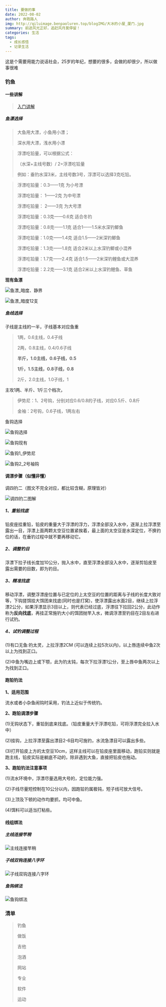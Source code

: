```yaml
---
title: 要做的事
date: 2022-08-02
author: 奔跑路人
img: http://qiluimage.benpaoluren.top/blogIMG/大冰的小屋_厦门.jpg
summary: 前途风光正好，追赶风月莫停留！
categories: 生活
tags:
  - 成长感悟
  - 记录生活
---
```


这是个需要用能力说话社会，25岁的年纪，想要的很多，会做的却很少，所以做事很难

### 钓鱼

#### 一些讲解

> [入门讲解](https://zhuanlan.zhihu.com/p/142740607)

##### 鱼漂选择

> 大鱼用大漂，小鱼用小漂；
>
> 深水用大漂，浅水用小漂

> 浮漂吃铅量，可以根据公式：
>
> （水深+主线号数）/ 2=浮漂吃铅量
>
> 例如：垂钓水深3米，主线号数3号，浮漂可以选择3克吃铅。

> 浮漂吃铅量：0.3——1克 为小号漂
>
> 浮漂吃铅量： 1——2克 为中号漂
>
> 浮漂吃铅量： 2——3克 为大号漂
>
> 
>
> 浮漂吃铅量：0.3克——0.6克 适合冬钓
>
> 浮漂吃铅量：0.8克——1.1克 适合1——1.5米水深钓鲫鱼
>
> 浮漂吃铅量：1.0克——1.4克 适合1.5——2米深钓鲫鱼
>
> 浮漂吃铅量：1.3克——1.8克 适合2米以上水深钓鲫或小混养
>
> 浮漂吃铅量：1.7克——2.4克 适合1.5——2米深钓鲤鱼或大混养
>
> 浮漂吃铅量：2.2克——3.1克 适合2米以上水深钓鲤鱼、草鱼

**现有鱼漂**

![鱼漂_暗度、静界](http://qiluimage.benpaoluren.top/blogIMG/%E9%B1%BC%E6%BC%82_%E6%9A%97%E5%BA%A6%E3%80%81%E9%9D%99%E7%95%8C.jpg)

![鱼漂_暗度12支](http://qiluimage.benpaoluren.top/blogIMG/%E9%B1%BC%E6%BC%82_%E6%9A%97%E5%BA%A612%E6%94%AF.jpg)



##### 鱼线选择

子线是主线的一半，子线基本对应鱼重

> 1两，0.6主线，0.4子线
>
> 2两，0.8主线，0.4/0.6子线
>
> **半斤，1.0主线，0.6子线，0.5**
>
> **1斤，1.5主线，0.8子线，0.8**
>
> 2斤，2.0主线，1.0子线，1

主攻1两、半斤、1斤三个档次，

> 伊势尼：1、2号钩，分别对应0.6/0.8的子线，对应0.5斤、0.8斤
>
> 金袖：2号钩，0.6子线，1两左右

鱼钩选择

![鱼钩选择](http://qiluimage.benpaoluren.top/blogIMG/%E9%B1%BC%E9%92%A9%E9%80%89%E6%8B%A9.jpg)

![鱼钩现有](http://qiluimage.benpaoluren.top/blogIMG/%E9%B1%BC%E9%92%A9%E7%8E%B0%E6%9C%89.jpg)

![鱼钩1_伊势尼](http://qiluimage.benpaoluren.top/blogIMG/%E9%B1%BC%E9%92%A91_%E4%BC%8A%E5%8A%BF%E5%B0%BC.jpg)

![鱼钩2_2号袖钩](http://qiluimage.benpaoluren.top/blogIMG/%E9%B1%BC%E9%92%A92_2%E5%8F%B7%E8%A2%96%E9%92%A9.jpg)

#### 调漂步骤（似懂非懂）

调四钓二（图文不完全对应，都比较含糊，原理皆对）

![调四钓二图解](http://qiluimage.benpaoluren.top/blogIMG/%E8%B0%83%E5%9B%9B%E9%92%93%E4%BA%8C%E5%9B%BE%E8%A7%A3.jpg)

##### 1、重铅找底

铅皮座挂重铅，铅皮的重量大于浮漂的浮力，浮漂全部没入水中，逐渐上拉浮漂至露出一目，浮漂上面两颗太空豆位置紧挨着，最上面的太空豆是水深定位，不换钓位的话，在垂钓过程中就不要再移动它。

##### 2、调整钓目

浮漂下拉子线长度加10公分，抛入水中，直至浮漂全部没入水中，逐渐剪铅皮至露出需要的目数，即为钓目。

##### 3、精准找底

移动浮漂，调整浮漂座位置与已定位的上太空豆的位置的距离与子线的长度大致对等，下钩搓饵挂大饵团来找底(同时也是打窝)，使浮漂露出水面2目，继续上拉浮漂2公分，如果浮漂显示3目以上，则代表已经过底，浮漂往下拉回2公分，此动作称为**反向找底**，再挂正常施钓大小的饵团抛竿入水，微调浮漂至钓目在2目左右进行试钓。

##### 4、试钓调整过程

(1)有口无鱼:钓太灵，上拉浮漂2CM (可以连续上拉5次以内)，以上唇连续中鱼2次以上为找到正口。

(2)中鱼为嘴边上或下颚，此为钓太钝，每次下拉浮漂1公分，至上唇中鱼两次以上为找到正口。

#### 跑铅钓法

**1、适用范围**

流水或者小杂鱼闹钩时采用，钓法上近似于传统钓。

**2、跑铅调漂步骤**

(1)无钩状态下，重铅到底来找底。（铅皮重量大于浮漂吃铅，可将浮漂完全拉入水中）

(2)挂钩，上拉浮漂至露出漂目2-6目均可施钓，水流急漂目可以露出多些。

(3)打开铅皮上方的太空豆10cm，这样主线可以在铅皮座里面移动，跑铅实则就是跑主线，铅皮实际是躺底不动的，除非遇到大鱼，直接把铅皮也拖动。

**3、跑铅钓法注意事项**

(1)流水环境中，浮漂尽量选用大号的，定位能力强。

(2)子线尽量短控制在10公分以内，因跑铅钓属极钝，短子线可放大信号。

(3)上顶及下顿的动作均要抓，均可中鱼。

(4)饵料可以适当打粘些。

#### 线组绑法

##### 主线连接竿稍

![主线连接竿稍](http://qiluimage.benpaoluren.top/blogIMG/主线连接竿稍.jpg)

##### 子线双钩连接八字环

![子线双钩连接八字环](http://qiluimage.benpaoluren.top/blogIMG/子线双钩连接八字环.jpg)

##### 鱼钩绑法

![鱼钩绑法](http://qiluimage.benpaoluren.top/blogIMG/鱼钩绑法.jpg)

### 清单

> 钓鱼
>
> 做饭
>
> 吉他
>
> 泡酒
>
> 网站
>
> 专业
>
> 软件
>
> 运动